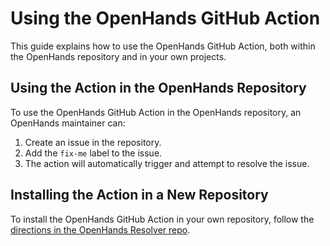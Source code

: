 # Using the OpenHands GitHub Action

This guide explains how to use the OpenHands GitHub Action, both within the OpenHands repository and in your own projects.

## Using the Action in the OpenHands Repository

To use the OpenHands GitHub Action in the OpenHands repository, an OpenHands maintainer can:

1. Create an issue in the repository.
2. Add the `fix-me` label to the issue.
3. The action will automatically trigger and attempt to resolve the issue.

## Installing the Action in a New Repository

To install the OpenHands GitHub Action in your own repository, follow the [directions in the OpenHands Resolver repo](https://github.com/All-Hands-AI/OpenHands/tree/main/openhands/resolver#using-the-github-actions-workflow).
